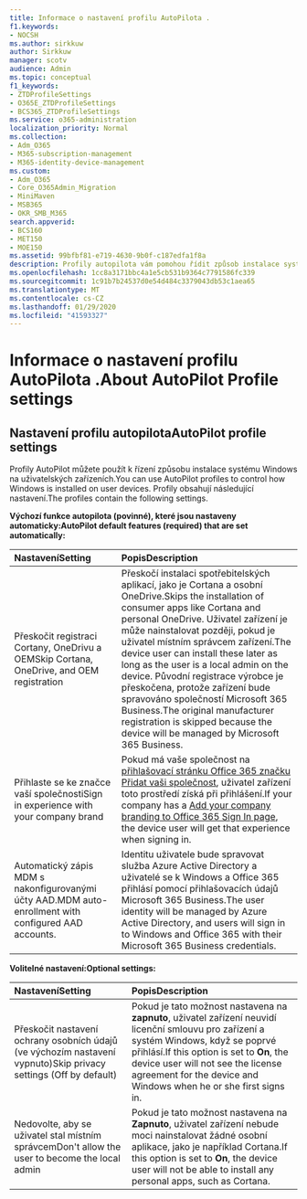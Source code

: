 ```yaml
---
title: Informace o nastavení profilu AutoPilota .
f1.keywords:
- NOCSH
ms.author: sirkkuw
author: Sirkkuw
manager: scotv
audience: Admin
ms.topic: conceptual
f1_keywords:
- ZTDProfileSettings
- O365E_ZTDProfileSettings
- BCS365_ZTDProfileSettings
ms.service: o365-administration
localization_priority: Normal
ms.collection:
- Adm_O365
- M365-subscription-management
- M365-identity-device-management
ms.custom:
- Adm_O365
- Core_O365Admin_Migration
- MiniMaven
- MSB365
- OKR_SMB_M365
search.appverid:
- BCS160
- MET150
- MOE150
ms.assetid: 99bfbf81-e719-4630-9b0f-c187edfa1f8a
description: Profily autopilota vám pomohou řídit způsob instalace systému Windows na uživatelských zařízeních. Profily obsahují výchozí a volitelná nastavení, jako je přeskočení instalace Cortany.
ms.openlocfilehash: 1cc8a3171bbc4a1e5cb531b9364c7791586fc339
ms.sourcegitcommit: 1c91b7b24537d0e54d484c3379043db53c1aea65
ms.translationtype: MT
ms.contentlocale: cs-CZ
ms.lasthandoff: 01/29/2020
ms.locfileid: "41593327"
---
```

# <a name="about-autopilot-profile-settings"></a><span data-ttu-id="663a1-104">Informace o nastavení profilu AutoPilota .</span><span class="sxs-lookup"><span data-stu-id="663a1-104">About AutoPilot Profile settings</span></span>

## <a name="autopilot-profile-settings"></a><span data-ttu-id="663a1-105">Nastavení profilu autopilota</span><span class="sxs-lookup"><span data-stu-id="663a1-105">AutoPilot profile settings</span></span>

<span data-ttu-id="663a1-106">Profily AutoPilot můžete použít k řízení způsobu instalace systému Windows na uživatelských zařízeních.</span><span class="sxs-lookup"><span data-stu-id="663a1-106">You can use AutoPilot profiles to control how Windows is installed on user devices.</span></span> <span data-ttu-id="663a1-107">Profily obsahují následující nastavení.</span><span class="sxs-lookup"><span data-stu-id="663a1-107">The profiles contain the following settings.</span></span>
  
 <span data-ttu-id="663a1-108">**Výchozí funkce autopilota (povinné), které jsou nastaveny automaticky:**</span><span class="sxs-lookup"><span data-stu-id="663a1-108">**AutoPilot default features (required) that are set automatically:**</span></span>
  
|<span data-ttu-id="663a1-109">**Nastavení**</span><span class="sxs-lookup"><span data-stu-id="663a1-109">**Setting**</span></span>|<span data-ttu-id="663a1-110">**Popis**</span><span class="sxs-lookup"><span data-stu-id="663a1-110">**Description**</span></span>|
|:-----|:-----|
|<span data-ttu-id="663a1-111">Přeskočit registraci Cortany, OneDrivu a OEM</span><span class="sxs-lookup"><span data-stu-id="663a1-111">Skip Cortana, OneDrive, and OEM registration</span></span>  <br/> |<span data-ttu-id="663a1-112">Přeskočí instalaci spotřebitelských aplikací, jako je Cortana a osobní OneDrive.</span><span class="sxs-lookup"><span data-stu-id="663a1-112">Skips the installation of consumer apps like Cortana and personal OneDrive.</span></span> <span data-ttu-id="663a1-113">Uživatel zařízení je může nainstalovat později, pokud je uživatel místním správcem zařízení.</span><span class="sxs-lookup"><span data-stu-id="663a1-113">The device user can install these later as long as the user is a local admin on the device.</span></span> <span data-ttu-id="663a1-114">Původní registrace výrobce je přeskočena, protože zařízení bude spravováno společností Microsoft 365 Business.</span><span class="sxs-lookup"><span data-stu-id="663a1-114">The original manufacturer registration is skipped because the device will be managed by Microsoft 365 Business.</span></span>  <br/> |
|<span data-ttu-id="663a1-115">Přihlaste se ke značce vaší společnosti</span><span class="sxs-lookup"><span data-stu-id="663a1-115">Sign in experience with your company brand</span></span>  <br/> |<span data-ttu-id="663a1-116">Pokud má vaše společnost na [přihlašovací stránku Office 365 značku Přidat vaši společnost](https://support.office.com/article/a1229cdb-ce19-4da5-90c7-2b9b146aef0a), uživatel zařízení toto prostředí získá při přihlášení.</span><span class="sxs-lookup"><span data-stu-id="663a1-116">If your company has a [Add your company branding to Office 365 Sign In page](https://support.office.com/article/a1229cdb-ce19-4da5-90c7-2b9b146aef0a), the device user will get that experience when signing in.</span></span>  <br/> |
|<span data-ttu-id="663a1-117">Automatický zápis MDM s nakonfigurovanými účty AAD.</span><span class="sxs-lookup"><span data-stu-id="663a1-117">MDM auto-enrollment with configured AAD accounts.</span></span>  <br/> |<span data-ttu-id="663a1-118">Identitu uživatele bude spravovat služba Azure Active Directory a uživatelé se k Windows a Office 365 přihlásí pomocí přihlašovacích údajů Microsoft 365 Business.</span><span class="sxs-lookup"><span data-stu-id="663a1-118">The user identity will be managed by Azure Active Directory, and users will sign in to Windows and Office 365 with their Microsoft 365 Business credentials.</span></span>  <br/> |
   
 <span data-ttu-id="663a1-119">**Volitelné nastavení:**</span><span class="sxs-lookup"><span data-stu-id="663a1-119">**Optional settings:**</span></span>
  
|<span data-ttu-id="663a1-120">**Nastavení**</span><span class="sxs-lookup"><span data-stu-id="663a1-120">**Setting**</span></span>|<span data-ttu-id="663a1-121">**Popis**</span><span class="sxs-lookup"><span data-stu-id="663a1-121">**Description**</span></span>|
|:-----|:-----|
|<span data-ttu-id="663a1-122">Přeskočit nastavení ochrany osobních údajů (ve výchozím nastavení vypnuto)</span><span class="sxs-lookup"><span data-stu-id="663a1-122">Skip privacy settings (Off by default)</span></span>  <br/> |<span data-ttu-id="663a1-123">Pokud je tato možnost nastavena na **zapnuto**, uživatel zařízení neuvidí licenční smlouvu pro zařízení a systém Windows, když se poprvé přihlásí.</span><span class="sxs-lookup"><span data-stu-id="663a1-123">If this option is set to **On**, the device user will not see the license agreement for the device and Windows when he or she first signs in.</span></span>  <br/> |
|<span data-ttu-id="663a1-124">Nedovolte, aby se uživatel stal místním správcem</span><span class="sxs-lookup"><span data-stu-id="663a1-124">Don't allow the user to become the local admin</span></span>  <br/> |<span data-ttu-id="663a1-125">Pokud je tato možnost nastavena na **Zapnuto**, uživatel zařízení nebude moci nainstalovat žádné osobní aplikace, jako je například Cortana.</span><span class="sxs-lookup"><span data-stu-id="663a1-125">If this option is set to **On**, the device user will not be able to install any personal apps, such as Cortana.</span></span><br/> |
   
